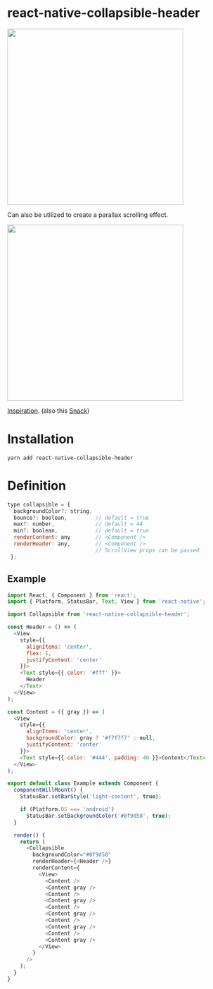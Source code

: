 # react-native-collapsible-header
<img src="https://raw.githubusercontent.com/sonaye/react-native-collapsible-header/master/demo1.gif" width="400">

Can also be utilized to create a parallax scrolling effect.

<img src="https://raw.githubusercontent.com/sonaye/react-native-collapsible-header/master/demo2.gif" width="400">

[Inspiration](https://medium.com/appandflow/react-native-collapsible-navbar-e51a049b560a). (also this [Snack]( https://snack.expo.io/B1v5RS7ix))

# Installation
`yarn add react-native-collapsible-header`

# Definition
```javascript
type collapsible = {
  backgroundColor?: string,
  bounce?: boolean,         // default = true
  max?: number,             // default = 44
  min?: boolean,            // default = true
  renderContent: any        // <Component />
  renderHeader: any,        // <Component />
                            // ScrollView props can be passed
 };
```

## Example
```javascript
import React, { Component } from 'react';
import { Platform, StatusBar, Text, View } from 'react-native';

import Collapsible from 'react-native-collapsible-header';

const Header = () => (
  <View
    style={{
      alignItems: 'center',
      flex: 1,
      justifyContent: 'center'
    }}>
    <Text style={{ color: '#fff' }}>
      Header
    </Text>
  </View>
);

const Content = ({ gray }) => (
  <View
    style={{
      alignItems: 'center',
      backgroundColor: gray ? '#f7f7f7' : null,
      justifyContent: 'center'
    }}>
    <Text style={{ color: '#444', padding: 40 }}>Content</Text>
  </View>
);

export default class Example extends Component {
  componentWillMount() {
    StatusBar.setBarStyle('light-content', true);

    if (Platform.OS === 'android')
      StatusBar.setBackgroundColor('#0f9d58', true);
  }

  render() {
    return (
      <Collapsible
        backgroundColor="#0f9d58"
        renderHeader={<Header />}
        renderContent={
          <View>
            <Content />
            <Content gray />
            <Content />
            <Content gray />
            <Content />
            <Content gray />
            <Content />
            <Content gray />
            <Content />
            <Content gray />
          </View>
        }
      />
    );
  }
}
```

